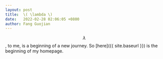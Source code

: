 ```yaml
---
layout: post
title:  \( \lambda \)
date:   2022-02-28 02:06:05 +0800
author: Fang Guojian
---
```

$$ \lambda $$, to me, is a beginning of a new journey. So [here]({{ site.baseurl }}) is the beginning of my homepage.
